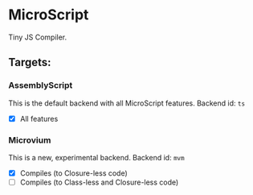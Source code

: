 # MicroScript
Tiny JS Compiler.
## Targets:
### AssemblyScript
This is the default backend with all MicroScript features.
Backend id: `ts`
 - [x] All features
### Microvium
This is a new, experimental backend.
Backend id: `mvm`
 - [x] Compiles (to Closure-less code)
 - [ ] Compiles (to Class-less and Closure-less code)
